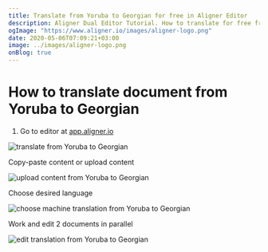 ```yaml
---
title: Translate from Yoruba to Georgian for free in Aligner Editor
description: Aligner Dual Editor Tutorial. How to translate for free from Yoruba to Georgian. Aligner is multilingual document management platform. 
ogImage: "https://www.aligner.io/images/aligner-logo.png"
date: 2020-05-06T07:09:21+03:00
image: ../images/aligner-logo.png
onBlog: true
---
```


# How to translate document from Yoruba to Georgian

1. Go to editor at [app.aligner.io](https://app.aligner.io "Aligner App web page")

![translate from Yoruba to Georgian](../aligner-blank-editor.png "translate from Yoruba to Georgian")

Copy-paste content or upload content

![upload content from Yoruba to Georgian](../aligner-uploaded-document.png "upload content from Yoruba to Georgian")

Choose desired language

![choose machine translation from Yoruba to Georgian](../aligner-language-dropdown.png "choose machine translation from Yoruba to Georgian")

Work and edit 2 documents in parallel

![edit translation from Yoruba to Georgian](../aligner-double-sitded-editor.png "edit translation from Yoruba to Georgian")


